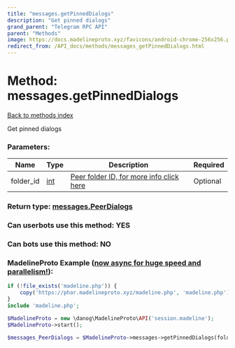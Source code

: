 ```yaml
---
title: "messages.getPinnedDialogs"
description: "Get pinned dialogs"
grand_parent: "Telegram RPC API"
parent: "Methods"
image: https://docs.madelineproto.xyz/favicons/android-chrome-256x256.png
redirect_from: /API_docs/methods/messages_getPinnedDialogs.html
---
```

# Method: messages.getPinnedDialogs
[Back to methods index](index.html)



Get pinned dialogs

### Parameters:

| Name     |    Type       | Description | Required |
|----------|---------------|-------------|----------|
|folder\_id|[int](/API_docs/types/int.html) | [Peer folder ID, for more info click here](https://core.telegram.org/api/folders#peer-folders) | Optional|


### Return type: [messages.PeerDialogs](/API_docs/types/messages.PeerDialogs.html)

### Can userbots use this method: **YES**

### Can bots use this method: **NO**


### MadelineProto Example ([now async for huge speed and parallelism!](https://docs.madelineproto.xyz/docs/ASYNC.html)):


```php
if (!file_exists('madeline.php')) {
    copy('https://phar.madelineproto.xyz/madeline.php', 'madeline.php');
}
include 'madeline.php';

$MadelineProto = new \danog\MadelineProto\API('session.madeline');
$MadelineProto->start();

$messages_PeerDialogs = $MadelineProto->messages->getPinnedDialogs(folder_id: $int, );
```

